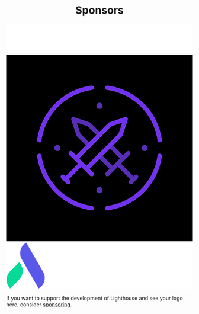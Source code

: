 <div align="center">

# Sponsors

</div>

<div class="showcase">
  <div class="logos">
    <a href="https://www.worksome.com">
      <img src="./worksome.svg" alt="Worksome" title="Worksome - The Home for Your Freelance Workforce">
    </a>
    <a href="https://nightlands.app">
      <img src="./nightlands.png" alt="Nightlands" title="Nightlands - A massive mobile online strategy adventure">
    </a>
    <a href="https://arborxr.com">
      <img src="./arborxr.svg" alt="ArborXR" title="ArborXR - Discover a Better Way to Manage AR and VR Devices">
    </a>
  </div>
</div>

If you want to support the development of Lighthouse and see your logo here, consider [sponsoring](https://github.com/sponsors/spawnia).

